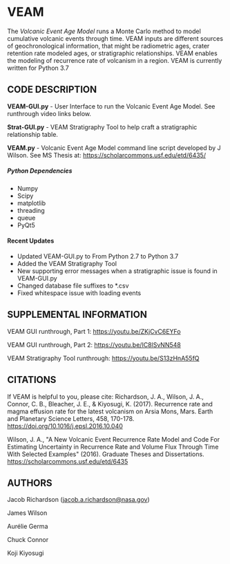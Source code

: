 # VEAM
The *Volcanic Event Age Model* runs a Monte Carlo method to model cumulative volcanic events through time. VEAM inputs are different sources of geochronological information, that might be radiometric ages, crater retention rate modeled ages, or stratigraphic relationships. VEAM enables the modeling of recurrence rate of volcanism in a region. VEAM is currently written for Python 3.7

## CODE DESCRIPTION
**VEAM-GUI.py** - User Interface to run the Volcanic Event Age Model. See runthrough video links below.

**Strat-GUI.py** - VEAM Stratigraphy Tool to help craft a stratigraphic relationship table.

**VEAM.py** - Volcanic Event Age Model command line script developed by J Wilson. See MS Thesis at:
https://scholarcommons.usf.edu/etd/6435/

##### Python Dependencies
 - Numpy
 - Scipy
 - matplotlib
 - threading
 - queue
 - PyQt5

#### Recent Updates
 - Updated VEAM-GUI.py to From Python 2.7 to Python 3.7
 - Added the VEAM Stratigraphy Tool
 - New supporting error messages when a stratigraphic issue is found in VEAM-GUI.py
 - Changed database file suffixes to *.csv
 - Fixed whitespace issue with loading events

## SUPPLEMENTAL INFORMATION
VEAM GUI runthrough, Part 1: https://youtu.be/ZKjCvC6EYFo

VEAM GUI runthrough, Part 2: https://youtu.be/IC8lSvNN548

VEAM Stratigraphy Tool runthrough: https://youtu.be/S13zHnA55fQ

## CITATIONS
If VEAM is helpful to you, please cite:
Richardson, J. A., Wilson, J. A., Connor, C. B., Bleacher, J. E., & Kiyosugi, K. (2017). Recurrence rate and magma effusion rate for the latest volcanism on Arsia Mons, Mars. Earth and Planetary Science Letters, 458, 170-178. https://doi.org/10.1016/j.epsl.2016.10.040

Wilson, J. A., "A New Volcanic Event Recurrence Rate Model and Code For Estimating Uncertainty in Recurrence Rate and Volume Flux Through Time With Selected Examples" (2016). Graduate Theses and Dissertations. https://scholarcommons.usf.edu/etd/6435

## AUTHORS
Jacob Richardson (jacob.a.richardson@nasa.gov)

James Wilson

Aurélie Germa

Chuck Connor

Koji Kiyosugi
